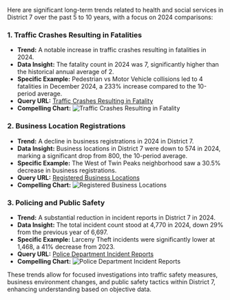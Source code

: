 Here are significant long-term trends related to health and social services in District 7 over the past 5 to 10 years, with a focus on 2024 comparisons:

### 1. Traffic Crashes Resulting in Fatalities
- **Trend:** A notable increase in traffic crashes resulting in fatalities in 2024.
- **Data Insight:** The fatality count in 2024 was 7, significantly higher than the historical annual average of 2.
- **Specific Example:** Pedestrian vs Motor Vehicle collisions led to 4 fatalities in December 2024, a 233% increase compared to the 10-period average.
- **Query URL:** [Traffic Crashes Resulting in Fatality](https://data.sfgov.org/resource/dau3-4s8f.json?%24query=SELECT+collision_type%2C+street_type%2C+sex%2C+supervisor_district%2C+analysis_neighborhood%2C+police_district%2C+date_trunc_y%28collision_datetime%29+AS+year%2C+COUNT%28%2A%29+AS+fatality_count+WHERE+collision_datetime+%3E%3D%272014-01-01%27+GROUP+BY+collision_type%2C+street_type%2C+sex%2C+supervisor_district%2C+analysis_neighborhood%2C+police_district%2C+year+ORDER+BY+year+LIMIT+5000+OFFSET+0)
- **Compelling Chart:** 
  ![Traffic Crashes Resulting in Fatality](../static/chart_d60d1f.png)

### 2. Business Location Registrations 
- **Trend:** A decline in business registrations in 2024 in District 7.
- **Data Insight:** Business locations in District 7 were down to 574 in 2024, marking a significant drop from 800, the 10-period average.
- **Specific Example:** The West of Twin Peaks neighborhood saw a 30.5% decrease in business registrations.
- **Query URL:** [Registered Business Locations](https://data.sfgov.org/resource/g8m3-pdis.json?%24query=SELECT+date_trunc_y%28location_start_date%29+AS+year%2C+count%28%2A%29+as+item_count%2C+naic_code_description%2C+supervisor_district%2C+neighborhoods_analysis_boundaries+WHERE+location_start_date+%3E%3D%272014-01-01%27+GROUP+BY+year%2C+naic_code_description%2C+supervisor_district%2C+neighborhoods_analysis_boundaries+LIMIT+5000+OFFSET+5000)
- **Compelling Chart:** 
  ![Registered Business Locations](../static/chart_a9968a.png)

### 3. Policing and Public Safety
- **Trend:** A substantial reduction in incident reports in District 7 in 2024.
- **Data Insight:** The total incident count stood at 4,770 in 2024, down 29% from the previous year of 6,697.
- **Specific Example:** Larceny Theft incidents were significantly lower at 1,468, a 41% decrease from 2023.
- **Query URL:** [Police Department Incident Reports](https://data.sfgov.org/resource/wg3w-h783.json?%24query=SELECT+Incident_Category%2C+Incident_Subcategory%2C+supervisor_district%2C+CASE+WHEN+Incident_Category+IN+%28%27Assault%27%2C+%27Homicide%27%2C+%27Rape%27%2C+%27Robbery%27%2C+%27Human+Trafficking+%28A%29%2C+Commercial+Sex+Acts%27%2C+%27Human+Trafficking%2C+Commercial+Sex+Acts%27%2C+%27Human+Trafficking+%28B%29%2C+Involuntary+Servitude%27%2C+%27Offences+Against+The+Family+And+Children%27%2C+%27Weapons+Carrying+Etc%27%2C+%27Weapons+Offense%27%2C+%27Weapons+Offence%27%29+THEN+%27Violent+Crime%27+WHEN+Incident_Category+IN+%28%27Arson%27%2C+%27Burglary%27%2C+%27Forgery+And+Counterfeiting%27%2C+%27Fraud%27%2C+%27Larceny+Theft%27%2C+%27Motor+Vehicle+Theft%27%2C+%27Motor+Vehicle+Theft%3F%27%2C+%27Stolen+Property%27%2C+%27Vandalism%27%2C+%27Embezzlement%27%2C+%27Recovered+Vehicle%27%2C+%27Vehicle+Impounded%27%2C+%27Vehicle+Misplaced%27%29+THEN+%27Property+Crime%27+WHEN+Incident_Category+IN+%28%27Drug+Offense%27%2C+%27Drug+Violation%27%29+THEN+%27Drug+Crimes%27+ELSE+%27Other+Crimes%27+END+AS+grouped_category%2C+Report_Type_Description%2C+Police_District%2C+date_trunc_y%28Report_Datetime%29+AS+year%2C+COUNT%28%2A%29+AS+incident_count+WHERE+Report_Datetime+%3E%3D%272014-01-01%27+GROUP+BY+supervisor_district%2C+grouped_category%2C+Report_Type_Description%2C+Police_District%2C+Incident_Category%2C+Incident_Subcategory%2C+year+ORDER+BY+year+LIMIT+5000+OFFSET+35000)
- **Compelling Chart:** 
  ![Police Department Incident Reports](../static/chart_48e9ae.png)

These trends allow for focused investigations into traffic safety measures, business environment changes, and public safety tactics within District 7, enhancing understanding based on objective data.